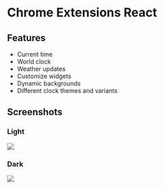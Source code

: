 # Chrome Extensions React

## Features

- Current time
- World clock
- Weather updates
- Customize widgets
- Dynamic backgrounds
- Different clock themes and variants

## Screenshots

### Light

![](screenshots/dashboard-light.png)

### Dark

![](screenshots/dashboard-dark.png)
